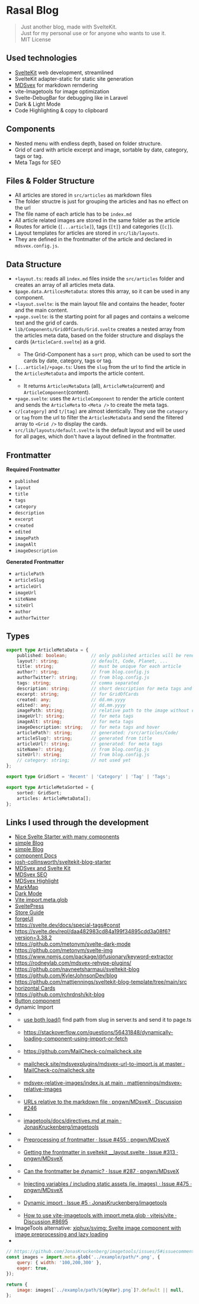 # Rasal Blog

> Just another blog, made with SvelteKit.  
> Just for my personal use or for anyone who wants to use it.  
> MIT License 


## Used technologies
- [SvelteKit](https://kit.svelte.dev/) web development, streamlined
- SvelteKit adapter-static for static site generation
- [MDSvex](https://mdsvex.com/) for markdown rerndering
- vite-Imagetools for image optimization
- Svelte-DebugBar for debugging like in Laravel
- Dark & Light Mode
- Code Highlighting & copy to clipboard



## Components
- Nested menu with endless depth, based on folder structure.
- Grid of card with article excerpt and image, sortable by date, category, tags or tag.
- Meta Tags for SEO



## Files & Folder Structure
- All articles are stored in `src/articles` as markdown files
- The folder structre is just for grouping the articles and has no effect on the url
- The file name of each article has to be `index.md`
- All article related images are stored in the same folder as the article
- Routes for article (`[...article]`), tags (`[t]`) and categories (`[c]`).
- Layout templates for articles are stored in `src/lib/layouts`.
- They are defined in the frontmatter of the article and declared in `mdsvex.config.js`.


## Data Structure
- `+layout.ts`: reads all `ìndex.md` files inside the `src/articles` folder and creates an array of all articles meta data.
- `$page.data.ArtilcesMetaData`: stores this array, so it can be used in any component.
- `+layout.svelte`: is the main layout file and contains the header, footer and the main content.
- `+page.svelte`: is the starting point for all pages and contains a welcome text and the grid of cards.
- `lib/Components/GridOfCards/Grid.svelte` creates a nested array from the articles meta data, based on the folder structure and displays the cards (`ArticleCard.svelte`) as a grid.
- - The Grid-Component has a `sort` prop, which can be used to sort the cards by date, category, tags or tag.
- `[...article]/+page.ts`: Uses the `slug` from the url to find the article in the `ArticlesMetaData` and imports the article content.
- - It returns `ArticlesMetaData` (all), `ArticleMeta`(current) and `ArticleComponent`(content).
- `+page.svelte`: uses the `ArticleComponent` to render the article content and sends the `ArticleMeta` to `<Meta />` to create the meta tags.
- `c/[category]` and `t/[tag]` are almost identically. They use the `category` or `tag` from the url to filter the `ArticlesMetaData` and send the filtered array to `<Grid />` to display the cards.
- `src/lib/layouts/default.svelte` is the default layout and will be used for all pages, which don't have a layout defined in the frontmatter.

## Frontmatter
**Required Frontmatter**
- `published`
- `layout`
- `title`
- `tags` 
- `category` 
- `description` 
- `excerpt`
- `created` 
- `edited`  
- `imagePath` 
- `imageAlt` 
- `imageDescription`   

**Generated Frontmatter**
- `articlePath`
- `articleSlug`
- `articleUrl`
- `imageUrl`
- `siteName`
- `siteUrl`
- `author` 
- `authorTwitter` 


## Types
```ts
export type ArticleMetaData = {
	published: boolean;         // only published articles will be rendered
	layout?: string;            // default, Code, Planet, ...
	title: string;              // must be unique for each article
	author?: string;            // from blog.config.js
	authorTwitter?: string;     // from blog.config.js
	tags: string;               // comma separated
	description: string;        // short description for meta tags and hover
	excerpt: string;            // for GridOfCards
	created: any;               // dd.mm.yyyy
	edited?: any;               // dd.mm.yyyy
	imagePath: string;          // relative path to the image without dot: /Jupiter.jpg 
	imageUrl?: string;          // for meta tags
	imageAlt: string;           // for meta tags
	imageDescription: string;   // for meta tags and hover
	articlePath?: string;       // generated: /src/articles/Code/
	articleSlug?: string;       // generated from title
	articleUrl?: string;        // generated: for meta tags
	siteName?: string;          // from blog.config.js
	siteUrl?: string;           // from blog.config.js
	// category: string;        // not used yet
};

export type GridSort = 'Recent' | 'Category' | 'Tag' | 'Tags';

export type ArticleMetaSorted = {
	sorted: GridSort;
	articles: ArticleMetaData[];
};
```
 

## Links I used through the development
- [Nice Svelte Starter with many components](https://github.com/the-pudding/svelte-starter/tree/main)
- [simple Blog](https://www.josean.com/posts/yabai-setup)
- [simple Blog](https://svhighlight.vercel.app/)
- [component Docs](https://mono-doc.vercel.app/1-Motivation)
- [josh-collinsworth/sveltekit-blog-starter](https://github.com/josh-collinsworth/sveltekit-blog-starter)
- [MDSvex and Svelte Kit](https://www.furudean.com/blog/svelte-kit-mdsvex)
- [MDSvex SEO](https://github.com/rodneylab/sveltekit-seo/blob/main/src/lib/utilities/blog.js)
- [MDSvex Highlight](https://johnhooks.io/projects/highlighter)
- [MarkMap](https://markmap.js.org/docs/markmap)
- [Dark Mode](https://scriptraccoon.dev/blog/darkmode-toggle-sveltekit)
- [Vite import.meta.glob](https://vitejs.dev/guide/features.html#glob-import)
- [SveltePress](https://github.com/SveltePress/sveltepress)
- [Store Guide](https://dev.to/jdgamble555/the-unwritten-svelte-stores-guide-47la)
- [forgeUI](https://github.com/merhmerh/merh-forge-ui/tree/main/src/lib/components)
- https://svelte.dev/docs/special-tags#const
- https://svelte.dev/repl/daa482983cd84a199f34895cdd3a08f6?version=3.38.2
- https://github.com/metonym/svelte-dark-mode
- https://github.com/metonym/svelte-img
- https://www.npmjs.com/package/@fusionary/keyword-extractor
- https://rodneylab.com/mdsvex-rehype-plugins/
- https://github.com/navneetsharmaui/sveltekit-blog
- https://github.com/KylerJohnsonDev/blog
- https://github.com/mattjennings/sveltekit-blog-template/tree/main/src
- [horizontal Cards](https://codepen.io/kenoldb/pen/byLLJd)
- https://github.com/rchrdnsh/kit-blog
- [Button component](https://svelte.dev/repl/534789091c394390905371c503bf0eae?version=3.37.0)
- dynamic Import
- - [use both load()](https://github.com/sveltejs/kit/issues/9775) find path from slug in server.ts and send it to page.ts
- - https://stackoverflow.com/questions/56431848/dynamically-loading-component-using-import-or-fetch
- - https://github.com/MailCheck-co/mailcheck.site
- - [mailcheck.site/mdsvexplugins/mdsvex-url-to-import.js at master · MailCheck-co/mailcheck.site](https://github.com/MailCheck-co/mailcheck.site/blob/master/mdsvexplugins/mdsvex-url-to-import.js)
- - [mdsvex-relative-images/index.js at main · mattjennings/mdsvex-relative-images](https://github.com/mattjennings/mdsvex-relative-images/blob/main/index.js)
- - [URLs relative to the markdown file · pngwn/MDsveX · Discussion #246](https://github.com/pngwn/MDsveX/discussions/246#discussioncomment-720947)
- - [imagetools/docs/directives.md at main · JonasKruckenberg/imagetools](https://github.com/JonasKruckenberg/imagetools/blob/main/docs/directives.md#height)
- - [Preprocessing of frontmatter · Issue #455 · pngwn/MDsveX](https://github.com/pngwn/MDsveX/issues/455)
- - [Getting the frontmatter in sveltekit __layout.svelte · Issue #313 · pngwn/MDsveX](https://github.com/pngwn/MDsveX/issues/313)
- - [Can the frontmatter be dynamic? · Issue #287 · pngwn/MDsveX](https://github.com/pngwn/MDsveX/issues/287)
- - [Injecting variables / including static assets (ie. images) · Issue #475 · pngwn/MDsveX](https://github.com/pngwn/MDsveX/issues/475)
- - [Dynamic import · Issue #5 · JonasKruckenberg/imagetools](https://github.com/JonasKruckenberg/imagetools/issues/5#issuecomment-1522596146)
- - [How to use vite-imagetools with import.meta.glob · vitejs/vite · Discussion #8695](https://github.com/vitejs/vite/discussions/8695)
- ImageTools alternative: [xiphux/svimg: Svelte image component with image preprocessing and lazy loading](https://github.com/xiphux/svimg)
- 
  

 
```js
// https://github.com/JonasKruckenberg/imagetools/issues/5#issuecomment-1522596146
const images = import.meta.glob('../example/path/*.png', {
	query: { width: '100,200,300' },
	eager: true,
});

return {
	image: images[`../example/path/${myVar}.png`]?.default || null,
};
```